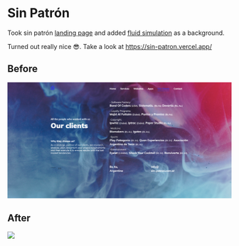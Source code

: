 # Sin Patrón

Took sin patrón [landing page](http://www.sin-patron.com.ar/our_clients.html) and added [fluid simulation](https://paveldogreat.github.io/WebGL-Fluid-Simulation/) as a background.

Turned out really nice 😎. Take a look at https://sin-patron.vercel.app/

## Before

[![](screenshot.png)](http://www.sin-patron.com.ar/our_clients.html)

## After

[![](smoke-animation.gif)](https://sin-patron.vercel.app/)

